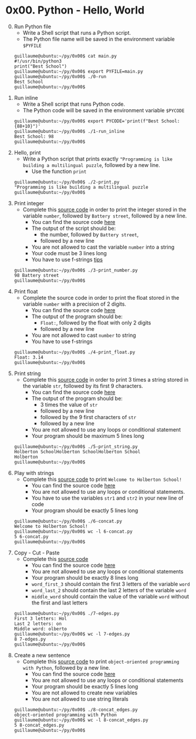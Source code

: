 # 0x00. Python - Hello, World

0. Run Python file
	- Write a Shell script that runs a Python script.
	- The Python file name will be saved in the environment variable `$PYFILE`
	```
	guillaume@ubuntu:~/py/0x00$ cat main.py
	#!/usr/bin/python3
	print("Best School")
	guillaume@ubuntu:~/py/0x00$ export PYFILE=main.py
	guillaume@ubuntu:~/py/0x00$ ./0-run
	Best School
	guillaume@ubuntu:~/py/0x00$
	```
1. Run inline
	- Write a Shell script that runs Python code.
	- The Python code will be saved in the environment variable `$PYCODE`
	```
	guillaume@ubuntu:~/py/0x00$ export PYCODE='print(f"Best School: {88+10}")'
	guillaume@ubuntu:~/py/0x00$ ./1-run_inline
	Best School: 98
	guillaume@ubuntu:~/py/0x00$
	```
2. Hello, print
	- Write a Python script that prints exactly `"Programming is like building a multilingual puzzle`, followed by a new line.
		- Use the function `print`
	```
	guillaume@ubuntu:~/py/0x00$ ./2-print.py
	"Programming is like building a multilingual puzzle
	guillaume@ubuntu:~/py/0x00$
	```
3. Print integer
	- Complete this [source code](https://github.com/alx-tools/0x00.py/blob/master/3-print_number.py 'source code from github') in order to print the integer stored in the variable `number`, followed by `Battery street`, followed by a new line.
		- You can find the source code [here](https://github.com/alx-tools/0x00.py/blob/master/3-print_number.py 'github')
		- The output of the script should be:
			- the number, followed by `Battery street`,
			- followed by a new line
		- You are not allowed to cast the variable `number` into a string
		- Your code must be 3 lines long
		- You have to use f-strings [tips](https://intranet.alxswe.com/rltoken/Ju0J8BxkuPX5yKZctyKfsQ 'real python')
	```
	guillaume@ubuntu:~/py/0x00$ ./3-print_number.py
	98 Battery street
	guillaume@ubuntu:~/py/0x00$
	```
4. Print float
	- Complete the source code in order to print the float stored in the variable `number` with a precision of 2 digits.
		- You can find the source code [here](https://github.com/alx-tools/0x00.py/blob/master/4-print_float.py 'github code')
		- The output of the program should be:
			- `Float:`, followed by the float with only 2 digits
			- followed by a new line
		- You are not allowed to cast `number` to string
		- You have to use f-strings
	```
	guillaume@ubuntu:~/py/0x00$ ./4-print_float.py
	Float: 3.14
	guillaume@ubuntu:~/py/0x00$
	```
5. Print string
	- Complete this [source code](https://github.com/alx-tools/0x00.py/blob/master/5-print_string.py 'source code from github') in order to print 3 times a string stored in the variable `str`, followed by its first 9 characters.
		- You can find the source code [here](https://github.com/alx-tools/0x00.py/blob/master/5-print_string.py 'github source')
		- The output of the program should be:
			- 3 times the value of `str`
			- followed by a new line
			- followed by the 9 first characters of `str`
			- followed by a new line
		- You are not allowed to use any loops or conditional statement
		- Your program should be maximum 5 lines long
	```
	guillaume@ubuntu:~/py/0x00$ ./5-print_string.py
	Holberton SchoolHolberton SchoolHolberton School
	Holberton
	guillaume@ubuntu:~/py/0x00$
	```
6. Play with strings
	- Complete this [source code](https://github.com/alx-tools/0x00.py/blob/master/6-concat.py 'from github') to print `Welcome to Holberton School!`
		- You can find the source code [here](https://github.com/alx-tools/0x00.py/blob/master/6-concat.py 'github source')
		- You are not allowed to use any loops or conditional statements.
		- You have to use the variables `str1` and `str2` in your new line of code
		- Your program should be exactly 5 lines long
	```
	guillaume@ubuntu:~/py/0x00$ ./6-concat.py
	Welcome to Holberton School!
	guillaume@ubuntu:~/py/0x00$ wc -l 6-concat.py
	5 6-concat.py
	guillaume@ubuntu:~/py/0x00$
	```
7. Copy - Cut - Paste
	- Complete this [source code](https://github.com/alx-tools/0x00.py/blob/master/7-edges.py 'source code')
		- You can find the source code [here](https://github.com/alx-tools/0x00.py/blob/master/7-edges.py 'from github')
		- You are not allowed to use any loops or conditional statements
		- Your program should be exactly 8 lines long
		- `word_first_3` should contain the first 3 letters of the variable `word`
		- `word_last_2` should contain the last 2 letters of the variable `word`
		- `middle_word` should contain the value of the variable `word` without the first and last letters
	```
	guillaume@ubuntu:~/py/0x00$ ./7-edges.py
	First 3 letters: Hol
	Last 2 letters: on
	Middle word: olberto
	guillaume@ubuntu:~/py/0x00$ wc -l 7-edges.py
	8 7-edges.py
	guillaume@ubuntu:~/py/0x00$
	```
8. Create a new sentence
	- Complete this [source code](https://github.com/alx-tools/0x00.py/blob/master/8-concat_edges.py 'source code') to print `object-oriented programming with Python`, followed by a new line.
		- You can find the source code [here](https://github.com/alx-tools/0x00.py/blob/master/8-concat_edges.py 'github source')
		- You are not allowed to use any loops or conditional statements
		- Your program should be exactly 5 lines long
		- You are not allowed to create new variables
		- You are not allowed to use string literals
	```
	guillaume@ubuntu:~/py/0x00$ ./8-concat_edges.py
	object-oriented programming with Python
	guillaume@ubuntu:~/py/0x00$ wc -l 8-concat_edges.py
	5 8-concat_edges.py
	guillaume@ubuntu:~/py/0x00$
	```
